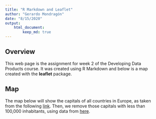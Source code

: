 ```yaml
---
title: "R Markdown and Leaflet"
author: "Gerardo Mondragón"
date: "8/15/2020"
output: 
    html_document:
        keep_md: true
---
```




## Overview

This web page is the assignment for week 2 of the Developing Data Products course. It was created using R Markdown and below is a map created with the **leaflet** package.

## Map

The map below will show the capitals of all countries in Europe, as taken from the following [link](http://techslides.com/list-of-countries-and-capitals). Then, we remove those capitals with less than 100,000 inhabitants, using data from [here](https://en.wikipedia.org/wiki/List_of_national_capitals_by_population). 





<!--html_preserve--><div id="htmlwidget-c7c39fdfd21001ea6c32" style="width:672px;height:480px;" class="leaflet html-widget"></div>
<script type="application/json" data-for="htmlwidget-c7c39fdfd21001ea6c32">{"x":{"options":{"crs":{"crsClass":"L.CRS.EPSG3857","code":null,"proj4def":null,"projectedBounds":null,"options":{}}},"calls":[{"method":"addTiles","args":["//{s}.tile.openstreetmap.org/{z}/{x}/{y}.png",null,null,{"minZoom":0,"maxZoom":18,"tileSize":256,"subdomains":"abc","errorTileUrl":"","tms":false,"noWrap":false,"zoomOffset":0,"zoomReverse":false,"opacity":1,"zIndex":1,"detectRetina":false,"attribution":"&copy; <a href=\"http://openstreetmap.org\">OpenStreetMap<\/a> contributors, <a href=\"http://creativecommons.org/licenses/by-sa/2.0/\">CC-BY-SA<\/a>"}]},{"method":"addCircles","args":[[52.35,39.93333333,37.98333333,40.38333333,44.83333333,52.51666667,46.91666667,48.15,50.83333333,44.43333333,47.5,47,55.66666667,53.31666667,60.16666667,50.43333333,38.71666667,46.05,51.5,49.6,40.4,53.9,55.75,35.16666667,35.183333,59.91666667,48.86666667,42.43333333,50.08333333,42.66666667,64.15,56.95,41.9,43.86666667,42,42.68333333,59.33333333,59.43333333,41.68333333,41.31666667,48.2,54.68333333,52.25,40.16666667,45.8],[4.916667,32.866667,23.733333,49.866667,20.5,13.4,7.466667,17.116667,4.333333,26.1,19.083333,28.85,12.583333,-6.233333,24.933333,30.516667,-9.133333,14.516667,-0.083333,6.116667,-3.683333,27.566667,37.6,33.366667,33.366667,10.75,2.333333,19.266667,14.466667,21.166667,-21.95,24.1,12.483333,18.416667,21.433333,23.316667,18.05,24.716667,44.833333,19.816667,16.366667,25.316667,21,44.5,16],[92518.3765529854,233345.794905329,81489.017664959,148465.484204242,107451.803149133,193601.342970549,34875.6361949141,65131.1753310195,38584.0640679543,139364.773167397,131492.96559132,89151.5563520907,89113.859752566,108313.387907497,79723.9612663596,168736.480939956,75143.662407418,52928.2533246658,298464.084941555,34527.3804392977,179820.104548963,130463.05990586,353644.850096817,51961.5242270663,51961.5242270663,80355.5225233462,149711.255421895,37663.5101922272,111429.9780131,44521.2308904415,33911.6499156263,84440.2747508557,169502.330367461,62859.6054712404,72180.3297304743,113004.424692133,98089.448973883,66348.0218243167,102224.899119539,87386.1545097391,132275.205537546,74613.8727047457,130817.582916059,103946.476611764,89677.1988857814],null,null,{"interactive":true,"className":"","stroke":true,"color":"#03F","weight":2,"opacity":0.5,"fill":true,"fillColor":"#03F","fillOpacity":0.2},["Amsterdam , Netherlands <br> 855965","Ankara , Turkey <br> 5445026","Athens , Greece <br> 664046","Baku , Azerbaijan <br> 2204200","Belgrade , Serbia <br> 1154589","Berlin , Germany <br> 3748148","Bern , Switzerland <br> 121631","Bratislava , Slovakia <br> 424207","Brussels , Belgium <br> 148873","Bucharest , Romania <br> 1942254","Budapest , Hungary <br> 1729040","Chisinau , Moldova <br> 794800","Copenhagen , Denmark <br> 794128","Dublin , Ireland <br> 1173179","Helsinki , Finland <br> 635591","Kyiv , Ukraine <br> 2847200","Lisbon , Portugal <br> 564657","Ljubljana , Slovenia <br> 280140","London , United Kingdom <br> 8908081","Luxembourg , Luxembourg <br> 119214","Madrid , Spain <br> 3233527","Minsk , Belarus <br> 1702061","Moscow , Russia <br> 12506468","Nicosia , Cyprus <br> 270000","Nicosia , Cyprus <br> 270000","Oslo , Norway <br> 645701","Paris , France <br> 2241346","Podgorica , Montenegro <br> 141854","Prague , Czech Republic <br> 1241664","Pristina , Kosovo <br> 198214","Reykjavik , Iceland <br> 115000","Riga , Latvia <br> 713016","Rome , Italy <br> 2873104","Sarajevo , Bosnia and Herzegovina <br> 395133","Skopje , Macedonia <br> 521000","Sofia , Bulgaria <br> 1277000","Stockholm , Sweden <br> 962154","Tallinn , Estonia <br> 440206","Tbilisi , Georgia <br> 1044993","Tirana , Albania <br> 763634","Vienna , Austria <br> 1749673","Vilnius , Lithuania <br> 556723","Warsaw , Poland <br> 1711324","Yerevan , Armenia <br> 1080487","Zagreb , Croatia <br> 804200"],null,null,{"interactive":false,"permanent":false,"direction":"auto","opacity":1,"offset":[0,0],"textsize":"10px","textOnly":false,"className":"","sticky":true},null,null]}],"limits":{"lat":[35.16666667,64.15],"lng":[-21.95,49.866667]}},"evals":[],"jsHooks":[]}</script><!--/html_preserve-->
